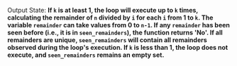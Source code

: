 Output State: **If `k` is at least 1, the loop will execute up to `k` times, calculating the remainder of `n` divided by `i` for each `i` from 1 to `k`. The variable `remainder` can take values from 0 to `n-1`. If any `remainder` has been seen before (i.e., it is in `seen_remainders`), the function returns 'No'. If all remainders are unique, `seen_remainders` will contain all remainders observed during the loop's execution. If `k` is less than 1, the loop does not execute, and `seen_remainders` remains an empty set.**